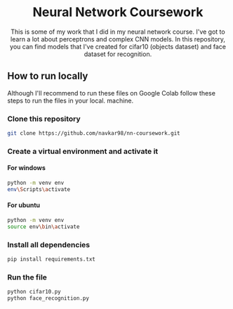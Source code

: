 <div align="center">
	<h1> Neural Network Coursework </h1>
    This is some of my work that I did in my neural network course. I've got to learn a lot about perceptrons and complex CNN models. In this repository, you can find models that I've created for cifar10 (objects dataset) and face dataset for recognition. 
</div>

## How to run locally
Although I'll recommend to run these files on Google Colab follow these steps to run the files in your local. machine. 

### Clone this repository
```bash
git clone https://github.com/navkar98/nn-coursework.git
```

### Create a virtual environment and activate it
#### For windows
```bash
python -m venv env
env\Scripts\activate
```
#### For ubuntu
```bash
python -m venv env
source env\bin\activate
```

### Install all dependencies
```bash
pip install requirements.txt
```

### Run the file
```bash
python cifar10.py
python face_recognition.py
```